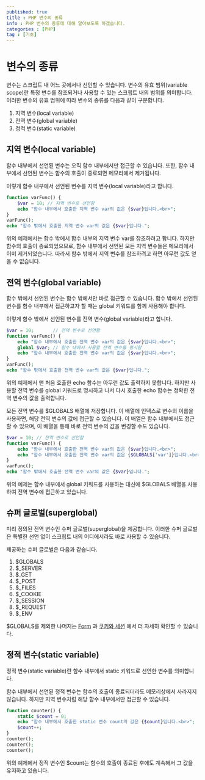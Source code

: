 ```yaml
---
published: true
title : PHP 변수의 종류
info : PHP 변수의 종류에 대해 알아보도록 하겠습니다.
categories : [PHP]
tag : [기초]
---
```



# 변수의 종류
변수는 스크립트 내 어느 곳에서나 선언할 수 있습니다.
변수의 유효 범위(variable scope)란 특정 변수를 참조되거나 사용할 수 있는 스크립트 내의 범위를 의미합니다.
이러한 변수의 유효 범위에 따라 변수의 종류를 다음과 같이 구분합니다.

1. 지역 변수(local variable)
2. 전역 변수(global variable)
3. 정적 변수(static variable)

## 지역 변수(local variable)
함수 내부에서 선언된 변수는 오직 함수 내부에서만 접근할 수 있습니다.
또한, 함수 내부에서 선언된 변수는 함수의 호출이 종료되면 메모리에서 제거됩니다.

이렇게 함수 내부에서 선언된 변수를 지역 변수(local variable)라고 합니다.
```php
function varFunc() {
    $var = 10; // 지역 변수로 선언함
    echo "함수 내부에서 호출한 지역 변수 var의 값은 {$var}입니다.<br>";
}
varFunc();
echo "함수 밖에서 호출한 지역 변수 var의 값은 {$var}입니다.";
```
위의 예제에서는 함수 밖에서 함수 내부의 지역 변수 var를 참조하려고 합니다.
하지만 함수의 호출이 종료되었으므로, 함수 내부에서 선언된 모든 지역 변수들은 메모리에서 이미 제거되었습니다.
따라서 함수 밖에서 지역 변수를 참조하려고 하면 아무런 값도 얻을 수 없습니다.


## 전역 변수(global variable)
함수 밖에서 선언된 변수는 함수 밖에서만 바로 접근할 수 있습니다.
함수 밖에서 선언된 변수를 함수 내부에서 접근하고자 할 때는 global 키워드를 함께 사용해야 합니다.

이렇게 함수 밖에서 선언된 변수를 전역 변수(global variable)라고 합니다.
```php
$var = 10;       // 전역 변수로 선언함
function varFunc() {
    echo "함수 내부에서 호출한 전역 변수 var의 값은 {$var}입니다.<br>";
    global $var; // 함수 내에서 사용할 전역 변수를 명시함
    echo "함수 내부에서 호출한 전역 변수 var의 값은 {$var}입니다.<br>";
}
varFunc();
echo "함수 밖에서 호출한 전역 변수 var의 값은 {$var}입니다.";
```
위의 예제에서 맨 처음 호출한 echo 함수는 아무런 값도 출력하지 못합니다.
하지만 사용할 전역 변수를 global 키워드로 명시하고 나서 다시 호출한 echo 함수는 정확한 전역 변수의 값을 출력합니다.

모든 전역 변수를 $GLOBALS 배열에 저장합니다.
이 배열에 인덱스로 변수의 이름을 사용하면, 해당 전역 변수의 값에 접근할 수 있습니다.
이 배열은 함수 내부에서도 접근할 수 있으며, 이 배열을 통해 바로 전역 변수의 값을 변경할 수도 있습니다.
```php
$var = 10; // 전역 변수로 선언함
function varFunc() {
    echo "함수 내부에서 호출한 전역 변수 var의 값은 {$var}입니다.<br>";
    echo "함수 내부에서 호출한 전역 변수 var의 값은 {$GLOBALS['var']}입니다.<br>";
}
varFunc();
echo "함수 밖에서 호출한 전역 변수 var의 값은 {$var}입니다.";
```
위의 예제는 함수 내부에서 global 키워드를 사용하는 대신에 $GLOBALS 배열을 사용하여 전역 변수에 접근하고 있습니다.

## 슈퍼 글로벌(superglobal)
미리 정의된 전역 변수인 슈퍼 글로벌(superglobal)을 제공합니다.
이러한 슈퍼 글로벌은 특별한 선언 없이 스크립트 내의 어디에서라도 바로 사용할 수 있습니다.

제공하는 슈퍼 글로벌은 다음과 같습니다.
1. $GLOBALS
2. $_SERVER
3. $_GET
4. $_POST
5. $_FILES
6. $_COOKIE
7. $_SESSION
8. $_REQUEST
9. $_ENV

\$GLOBALS를 제외한 나머지는 [Form](https://developer.wade.pw/php/form_handling) 과 [쿠키와 세션](https://developer.wade.pw/php/cookieSession_cookie) 에서 더 자세히 확인할 수 있습니다.

## 정적 변수(static variable)
정적 변수(static variable)란 함수 내부에서 static 키워드로 선언한 변수를 의미합니다.

함수 내부에서 선언된 정적 변수는 함수의 호출이 종료되더라도 메모리상에서 사라지지 않습니다.
하지만 지역 변수처럼 해당 함수 내부에서만 접근할 수 있습니다.
```php
function counter() {
    static $count = 0;
    echo "함수 내부에서 호출한 static 변수 count의 값은 {$count}입니다.<br>";
    $count++;
}
counter();
counter();
counter();
```
위의 예제에서 정적 변수인 $count는 함수의 호출이 종료된 후에도 계속해서 그 값을 유지하고 있습니다.
